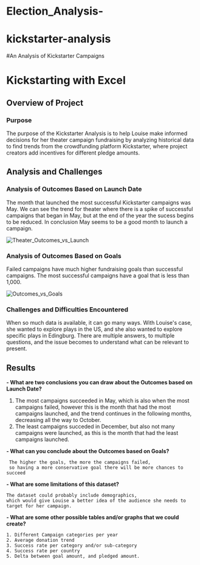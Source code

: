 # Election_Analysis-

# kickstarter-analysis

#An Analysis of Kickstarter Campaigns

# Kickstarting with Excel

## Overview of Project

### Purpose

The purpose of the Kickstarter Analysis is to help Louise make informed decisions for her theater campaign fundraising by analyzing historical data to find trends from the crowdfunding platform Kickstarter, where project creators add incentives for different pledge amounts. 

## Analysis and Challenges

### Analysis of Outcomes Based on Launch Date

The month that launched the most successful Kickstarter campaigns was May. 
We can see the  trend for theater where there is a spike of successful campaigns that began in May, but at the end of the year the sucess begins to be reduced.
In conclusion May seems to be a good month to launch a campaign.

![Theater_Outcomes_vs_Launch](https://user-images.githubusercontent.com/111101012/184460746-fb5ec81c-e6b3-4a65-bc74-17438b91fde6.png)

### Analysis of Outcomes Based on Goals

Failed campaigns have much higher fundraising goals than successful campaigns. 
The most successful campaigns have a goal that is less than 1,000.

![Outcomes_vs_Goals](https://user-images.githubusercontent.com/111101012/184795060-a73a7ea4-6863-4cdc-b744-f9b4edfc7aba.png)

### Challenges and Difficulties Encountered

When so much data is available, it can go many ways. With Louise's case, she wanted to explore plays in the US, and she also wanted to explore specific plays in Edingburg. There are multiple answers, to multiple questions, and the issue becomes to understand what can be relevant to present.

## Results

**- What are two conclusions you can draw about the Outcomes based on Launch Date?**

  1. The most campaigns succeeded in May, which is also when the most campaigns failed, however this is the month that had the most campaigns launched, and      the trend continues in the following months, decreasing all the way to October. 
  2. The least campaigns succeded in December, but also not many campaigns were launched, as this is the month that had the least campaigns launched. 
    
**- What can you conclude about the Outcomes based on Goals?**

     The higher the goals, the more the campaigns failed, 
     so having a more conservative goal there will be more chances to succeed
    
**- What are some limitations of this dataset?**

    The dataset could probably include demographics, 
    which would give Louise a better idea of the audience she needs to target for her campaign.
    
**- What are some other possible tables and/or graphs that we could create?**

    1. Different Campaign categories per year
    2. Average donation trend
    3. Success rate per category and/or sub-category
    4. Success rate per country
    5. Delta between goal amount, and pledged amount.
    
    


